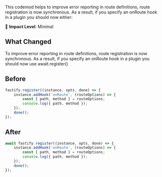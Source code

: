 This codemod helps to improve error reporting in route definitions, route registration is now synchronous. As a result, if you specify an onRoute hook in a plugin you should now either:


🚦 **Impact Level**: Minimal

## What Changed

To improve error reporting in route definitions, route registration is now synchronous. As a result, if you specify an onRoute hook in a plugin you should now use await.register()


## Before

```jsx
fastify.register((instance, opts, done) => {
    instance.addHook('onRoute', (routeOptions) => {
        const { path, method } = routeOptions;
        console.log({ path, method });
    });
    done();
});
```

## After

```jsx
await fastify.register((instance, opts, done) => {
    instance.addHook('onRoute', (routeOptions) => {
        const { path, method } = routeOptions;
        console.log({ path, method });
    });
    done();
});
```
